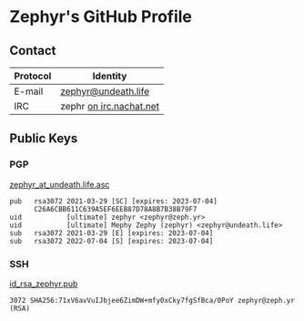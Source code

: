 # Zephyr's GitHub Profile

## Contact

| Protocol | Identity                                                     |
| -------- | ------------------------------------------------------------ |
| E-mail   | [zephyr@undeath.life](mailto:zgh@undeath.life)               |
| IRC      | zephr [on irc.nachat.net](https://sueserv.nachat.net/kwircy) |

## Public Keys

### PGP

[zephyr\_at\_undeath.life.asc](zephyr_at_undeath.life.asc)

    pub   rsa3072 2021-03-29 [SC] [expires: 2023-07-04]
          C26A6CBB611C639A5EF6EEB87D78A8B7B38B79F7
    uid           [ultimate] zephyr <zephyr@zeph.yr>
    uid           [ultimate] Mephy Zephy (zephyr) <zephyr@undeath.life>
    sub   rsa3072 2021-03-29 [E] [expires: 2023-07-04]
    sub   rsa3072 2022-07-04 [S] [expires: 2023-07-04]

### SSH

[id\_rsa\_zephyr.pub](id_rsa_zephyr.pub)

    3072 SHA256:71xV6avVuIJbjee6ZimDW+mfy0xCky7fgSfBca/0PoY zephyr@zeph.yr (RSA)
